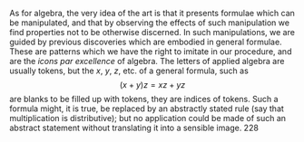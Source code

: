 As for algebra, the very idea of the art is that it presents formulae which can be manipulated, and that by observing the effects of such manipulation we find properties not to be otherwise discerned. In such manipulations, we are guided by previous discoveries which are embodied in general formulae. These are patterns which we have the right to imitate in our procedure, and are the _icons par excellence_ of algebra. The letters of applied algebra are usually tokens, but the _x_, _y_, _z_, etc. of a general formula, such as
$$(x+y)z = xz + yz$$
are blanks to be filled up with tokens, they are indices of tokens. Such a formula might, it is true, be replaced by an abstractly stated rule (say that multiplication is distributive); but no application could be made of such an abstract statement without translating it into a sensible image. 228
